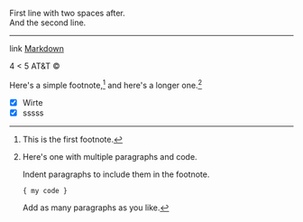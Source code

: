 First line with two spaces after.   
And the second line.

---

link [Markdown][1]

[1]: https://en.wikipedia.org "hobit"

4 < 5
AT&T
&copy;

Here's a simple footnote,[^1] and here's a longer one.[^bignote]

[^1]: This is the first footnote.

[^bignote]: Here's one with multiple paragraphs and code.

    Indent paragraphs to include them in the footnote.

    `{ my code }`

    Add as many paragraphs as you like.


- [x] Wirte
- [x] sssss